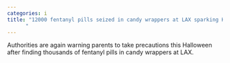 ```yaml
---
categories: i
title: "12000 fentanyl pills seized in candy wrappers at LAX sparking Halloween warning to parents
      "
---
```

Authorities are again warning parents to take precautions this Halloween after finding thousands of fentanyl pills in candy wrappers at LAX.
      